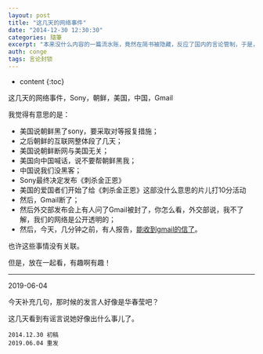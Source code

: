 ```yaml
---
layout: post
title: "这几天的网络事件"
date: "2014-12-30 12:30:30"
categories: 隨筆
excerpt: "本来没什么内容的一篇流水账，竟然在简书被隐藏，反应了国内的言论管制，于是，还是放在这里来，算是个见证……"
auth: conge
tags: 言论封锁
---
```

* content
{:toc}


这几天的网络事件，Sony，朝鲜，美国，中国，Gmail

我觉得有意思的是：

* 美国说朝鲜黑了sony，要采取对等报复措施；
* 之后朝鲜的互联网整体段了几天；
* 美国说朝鲜断网与美国无关；
* 美国向中国喊话，说不要帮朝鲜黑我；
* 中国说我们没黑客；
* Sony最终决定发布《刺杀金正恩》
* 美国的爱国者们开始了给《刺杀金正恩》这部没什么意思的片儿打10分活动
* 然后，Gmail断了；
* 然后外交部发布会上有人问了Gmail被封了，你怎么看，外交部说，我不了解，我们的网络是公开透明的；
* 然后，今天，几分钟之前，有人报告，[能收到gmail的信了](http://www.v2ex.com/t/157731)。 

也许这些事情没有关联。

但是，放在一起看，有趣啊有趣！

----

2019-06-04

今天补充几句，那时候的发言人好像是华春莹吧？

这几天看到有谣言说她好像出什么事儿了。


```
2014.12.30 初稿
2019.06.04 重发
```
